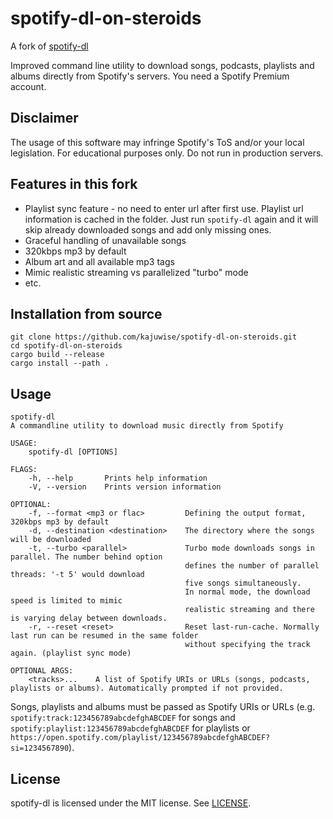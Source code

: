 # spotify-dl-on-steroids

A fork of [spotify-dl](https://github.com/GuillemCastro/spotify-dl)

Improved command line utility to download songs, podcasts, playlists and albums directly from Spotify's servers.
You need a Spotify Premium account.

## Disclaimer

The usage of this software may infringe Spotify's ToS and/or your local legislation. For educational purposes only. Do not run in production servers.

## Features in this fork

- Playlist sync feature - no need to enter url after first use. Playlist url information is cached in the folder. Just run `spotify-dl` again and it will skip already downloaded songs and add only missing ones.
- Graceful handling of unavailable songs
- 320kbps mp3 by default
- Album art and all available mp3 tags
- Mimic realistic streaming vs parallelized "turbo" mode
- etc.

## Installation from source
```
git clone https://github.com/kajuwise/spotify-dl-on-steroids.git
cd spotify-dl-on-steroids
cargo build --release
cargo install --path .
```

## Usage

```
spotify-dl
A commandline utility to download music directly from Spotify

USAGE:
    spotify-dl [OPTIONS]

FLAGS:
    -h, --help       Prints help information
    -V, --version    Prints version information

OPTIONAL:
    -f, --format <mp3 or flac>         Defining the output format, 320kbps mp3 by default
    -d, --destination <destination>    The directory where the songs will be downloaded
    -t, --turbo <parallel>             Turbo mode downloads songs in parallel. The number behind option
                                       defines the number of parallel threads: '-t 5' would download
                                       five songs simultaneously.
                                       In normal mode, the download speed is limited to mimic
                                       realistic streaming and there is varying delay between downloads.
    -r, --reset <reset>                Reset last-run-cache. Normally last run can be resumed in the same folder
                                       without specifying the track again. (playlist sync mode) 

OPTIONAL ARGS:
    <tracks>...    A list of Spotify URIs or URLs (songs, podcasts, playlists or albums). Automatically prompted if not provided.
```

Songs, playlists and albums must be passed as Spotify URIs or URLs (e.g. `spotify:track:123456789abcdefghABCDEF` for songs and `spotify:playlist:123456789abcdefghABCDEF` for playlists or `https://open.spotify.com/playlist/123456789abcdefghABCDEF?si=1234567890`).

## License

spotify-dl is licensed under the MIT license. See [LICENSE](LICENSE).
